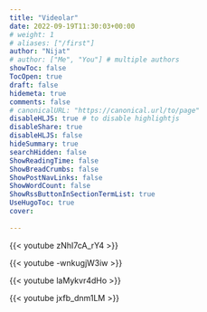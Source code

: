 ```yaml
---
title: "Videolar"
date: 2022-09-19T11:30:03+00:00
# weight: 1
# aliases: ["/first"]
author: "Nijat"
# author: ["Me", "You"] # multiple authors
showToc: false
TocOpen: true
draft: false
hidemeta: true
comments: false
# canonicalURL: "https://canonical.url/to/page"
disableHLJS: true # to disable highlightjs
disableShare: true
disableHLJS: false
hideSummary: true
searchHidden: false
ShowReadingTime: false
ShowBreadCrumbs: false
ShowPostNavLinks: false
ShowWordCount: false
ShowRssButtonInSectionTermList: true
UseHugoToc: true
cover:
    
---
```


{{< youtube zNhI7cA_rY4 >}}
<br>

{{< youtube -wnkugjW3iw >}}
<br>

{{< youtube laMykvr4dHo >}}
<br>

{{< youtube jxfb_dnm1LM >}}
<br>